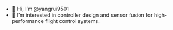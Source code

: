 - 👋 Hi, I’m @yangrui9501
- 👀 I’m interested in controller design and sensor fusion for high-performance flight control systems.
<!-- - 🌱 I’m currently learning ... -->
<!-- - 💞️ I’m looking to collaborate on ... -->
<!-- - 📫 How to reach me ... -->

<!---
yangrui9501/yangrui9501 is a ✨ special ✨ repository because its `README.md` (this file) appears on your GitHub profile.
You can click the Preview link to take a look at your changes.
--->
